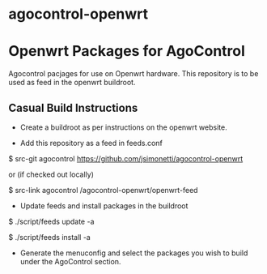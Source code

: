 agocontrol-openwrt
==================

# Openwrt Packages for AgoControl

Agocontrol pacjages for use on Openwrt hardware.
This repository is to be used as feed in the openwrt buildroot.

## Casual Build Instructions


* Create a buildroot as per instructions on the openwrt website.

* Add this repository as a feed in feeds.conf

$ src-git agocontrol https://github.com/jsimonetti/agocontrol-openwrt

or (if checked out locally)

$ src-link agocontrol <pwd>/agocontrol-openwrt/openwrt-feed


* Update feeds and install packages in the buildroot

$ ./script/feeds update -a

$ ./script/feeds install -a


* Generate the menuconfig and select the packages you wish to build under
the AgoControl section.
